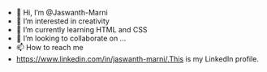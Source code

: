 - 👋 Hi, I’m @Jaswanth-Marni
- 👀 I’m interested in creativity
- 🌱 I’m currently learning HTML and CSS
- 💞️ I’m looking to collaborate on ...
- 📫 How to reach me
-  https://www.linkedin.com/in/jaswanth-marni/.This is my LinkedIn profile.

<!---
Jaswanth-Marni/Jaswanth-Marni is a ✨ special ✨ repository because its `README.md` (this file) appears on your GitHub profile.
You can click the Preview link to take a look at your changes.
--->
